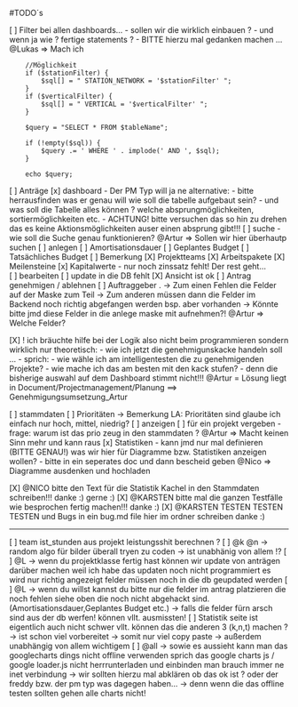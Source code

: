 #TODO´s 

[ ] Filter bei allen dashboards...
    - sollen wir die wirklich einbauen ? 
    - und wenn ja wie ? fertige statements ? 
    - BITTE hierzu mal gedanken machen ...
        @Lukas => Mach ich

        //Möglichkeit
        if ($stationFilter) {
            $sql[] = " STATION_NETWORK = '$stationFilter' ";
        }
        if ($verticalFilter) {
            $sql[] = " VERTICAL = '$verticalFilter' ";
        }

        $query = "SELECT * FROM $tableName";

        if (!empty($sql)) {
            $query .= ' WHERE ' . implode(' AND ', $sql);
        }

        echo $query;

[ ] Anträge
    [x] dashboard
        - Der PM Typ will ja ne alternative:
            - bitte herrausfinden was er genau will wie soll die tabelle aufgebaut sein?
            - und was soll die Tabelle alles können ? welche absprungmöglichkeiten, sortiermöglichkeiten etc. 
            - ACHTUNG! bitte versuchen das so hin zu drehen das es keine Aktionsmöglichkeiten auser einen absprung gibt!!!
        [ ] suche
            - wie soll die Suche genau funktionieren?
                @Artur => Sollen wir hier überhautp suchen
    [ ] anlegen
        [ ] Amortisationsdauer
        [ ] Geplantes Budget
        [ ] Tatsächliches Budget
        [ ] Bemerkung
        [X] Projektteams
        [X] Arbeitspakete
        [X] Meilensteine
        [x] Kapitalwerte
            - nur noch zinssatz fehlt! Der rest geht...            
    [ ] bearbeiten
        [ ] update in die DB fehlt
        [X] Ansicht ist ok
    [ ] Antrag genehmigen / ablehnen
    [ ] Auftraggeber
.
-> Zum einen Fehlen die Felder auf der Maske zum Teil 
-> Zum anderen müssen dann die Felder im Backend noch richtig abgefangen werden bsp. aber vorhanden
-> Könnte bitte jmd diese Felder in die anlege maske mit aufnehmen?! 
    @Artur => Welche Felder?

 [X] ! ich bräuchte hilfe bei der Logik also nicht beim programmieren sondern wirklich nur theoretisch:
    - wie ich jetzt die genehmigunskacke handeln soll ... 
    - sprich:
        - wie wähle ich am intelligentesten die zu genehmigenden Projekte?
        - wie mache ich das am besten mit den kack stufen? 
        - denn die bisherige auswahl auf dem Dashboard stimmt nicht!!!
        @Artur = Lösung liegt in Document/Projectmanagement/Planung ==> Genehmigungsumsetzung_Artur
     

[ ] stammdaten
    [ ] Prioritäten -> Bemerkung LA: Prioritäten sind glaube ich einfach nur hoch, mittel, niedrig?
        [ ] anzeigen
        [ ] für ein projekt vergeben
        - frage: warum ist das prio zeug in den stammdaten ? @Artur => Macht keinen Sinn mehr und kann raus
    [x] Statistiken
        - kann jmd nur mal definieren (BITTE GENAU!) was wir hier für Diagramme bzw. Statistiken anzeigen wollen?
        - bitte in ein seperates doc und dann bescheid geben
            @Nico => Diagramme ausdenken und hochladen

[X] @NICO       bitte den Text für die Statistik Kachel in den Stammdaten schreiben!!! danke :) gerne :)
[X] @KARSTEN    bitte mal die ganzen Testfälle wie besprochen fertig machen!!! danke :)
[X] @KARSTEN        TESTEN TESTEN TESTEN und Bugs in ein bug.md file hier im ordner schreiben danke :)

-----

[ ] team ist_stunden aus projekt leistungsshit berechnen ? 
[ ] @k @n   -> random algo für bilder überall tryen zu coden -> ist unabhänig von allem !?
[ ] @L      -> wenn du projektklasse fertig hast können wir update von anträgen darüber machen weil ich habe das updaten noch nicht programmiert es wird nur richtig angezeigt felder müssen noch in die db geupdated werden
[ ] @L      -> wenn du willst kannst du bitte nur die felder im antrag platzieren die noch fehlen siehe oben die noch nicht abgehackt sind. (Amortisationsdauer,Geplantes Budget etc.)
            -> falls die felder fürn arsch sind aus der db werfen! können vllt. ausmissten!
[ ] Statistik seite ist eigentlich auch nicht schwer vllt. können das die anderen 3 (k,n,t) machen ? 
    -> ist schon viel vorbereitet -> somit nur viel copy paste
    -> außerdem unabhängig von allem wichtigem
[ ] @all    -> sowie es aussieht kann man das googlecharts dings nicht offline verwenden sprich das google charts js / google loader.js nicht herrrunterladen und einbinden man brauch immer ne inet verbindung
            -> wir sollten hierzu mal abklären ob das ok ist ? oder der freddy bzw. der pm typ was dagegen haben... 
            -> denn wenn die das offline testen sollten gehen alle charts nicht!